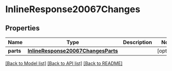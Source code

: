 # InlineResponse20067Changes

## Properties
Name | Type | Description | Notes
------------ | ------------- | ------------- | -------------
**parts** | [**InlineResponse20067ChangesParts**](InlineResponse20067ChangesParts.md) |  | [optional] 

[[Back to Model list]](../README.md#documentation-for-models) [[Back to API list]](../README.md#documentation-for-api-endpoints) [[Back to README]](../README.md)


